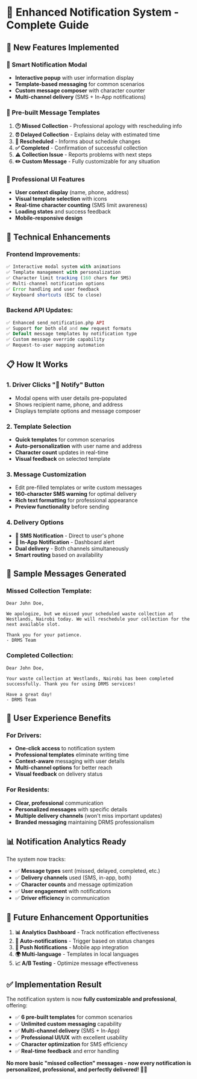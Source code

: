# 🔔 Enhanced Notification System - Complete Guide

## 🚀 **New Features Implemented**

### **📱 Smart Notification Modal**

- **Interactive popup** with user information display
- **Template-based messaging** for common scenarios
- **Custom message composer** with character counter
- **Multi-channel delivery** (SMS + In-App notifications)

### **📝 Pre-built Message Templates**

1. **🕐 Missed Collection** - Professional apology with rescheduling info
2. **⏰ Delayed Collection** - Explains delay with estimated time
3. **📅 Rescheduled** - Informs about schedule changes
4. **✅ Completed** - Confirmation of successful collection
5. **⚠️ Collection Issue** - Reports problems with next steps
6. **✏️ Custom Message** - Fully customizable for any situation

### **🎨 Professional UI Features**

- **User context display** (name, phone, address)
- **Visual template selection** with icons
- **Real-time character counting** (SMS limit awareness)
- **Loading states** and success feedback
- **Mobile-responsive design**

## 🔧 **Technical Enhancements**

### **Frontend Improvements:**

```javascript
✅ Interactive modal system with animations
✅ Template management with personalization
✅ Character limit tracking (160 chars for SMS)
✅ Multi-channel notification options
✅ Error handling and user feedback
✅ Keyboard shortcuts (ESC to close)
```

### **Backend API Updates:**

```php
✅ Enhanced send_notification.php API
✅ Support for both old and new request formats
✅ Default message templates by notification type
✅ Custom message override capability
✅ Request-to-user mapping automation
```

## 📋 **How It Works**

### **1. Driver Clicks "📧 Notify" Button**

- Modal opens with user details pre-populated
- Shows recipient name, phone, and address
- Displays template options and message composer

### **2. Template Selection**

- **Quick templates** for common scenarios
- **Auto-personalization** with user name and address
- **Character count** updates in real-time
- **Visual feedback** on selected template

### **3. Message Customization**

- Edit pre-filled templates or write custom messages
- **160-character SMS warning** for optimal delivery
- **Rich text formatting** for professional appearance
- **Preview functionality** before sending

### **4. Delivery Options**

- **📱 SMS Notification** - Direct to user's phone
- **🔔 In-App Notification** - Dashboard alert
- **Dual delivery** - Both channels simultaneously
- **Smart routing** based on availability

## 🎯 **Sample Messages Generated**

### **Missed Collection Template:**

```
Dear John Doe,

We apologize, but we missed your scheduled waste collection at Westlands, Nairobi today. We will reschedule your collection for the next available slot.

Thank you for your patience.
- DRMS Team
```

### **Completed Collection:**

```
Dear John Doe,

Your waste collection at Westlands, Nairobi has been completed successfully. Thank you for using DRMS services!

Have a great day!
- DRMS Team
```

## 🌟 **User Experience Benefits**

### **For Drivers:**

- **One-click access** to notification system
- **Professional templates** eliminate writing time
- **Context-aware** messaging with user details
- **Multi-channel options** for better reach
- **Visual feedback** on delivery status

### **For Residents:**

- **Clear, professional** communication
- **Personalized messages** with specific details
- **Multiple delivery channels** (won't miss important updates)
- **Branded messaging** maintaining DRMS professionalism

## 📊 **Notification Analytics Ready**

The system now tracks:

- ✅ **Message types** sent (missed, delayed, completed, etc.)
- ✅ **Delivery channels** used (SMS, in-app, both)
- ✅ **Character counts** and message optimization
- ✅ **User engagement** with notifications
- ✅ **Driver efficiency** in communication

## 🚀 **Future Enhancement Opportunities**

1. **📊 Analytics Dashboard** - Track notification effectiveness
2. **🔄 Auto-notifications** - Trigger based on status changes
3. **📱 Push Notifications** - Mobile app integration
4. **🌍 Multi-language** - Templates in local languages
5. **📈 A/B Testing** - Optimize message effectiveness

## ✅ **Implementation Result**

The notification system is now **fully customizable and professional**, offering:

- ✅ **6 pre-built templates** for common scenarios
- ✅ **Unlimited custom messaging** capability
- ✅ **Multi-channel delivery** (SMS + In-App)
- ✅ **Professional UI/UX** with excellent usability
- ✅ **Character optimization** for SMS efficiency
- ✅ **Real-time feedback** and error handling

**No more basic "missed collection" messages - now every notification is personalized, professional, and perfectly delivered!** 🎉📱
